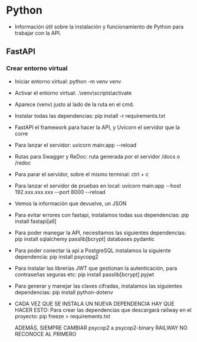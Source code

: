 # Python
- Información útil sobre la instalación y funcionamiento de Python para trabajar con la API.

## FastAPI
### Crear entorno virtual
- Iniciar entorno virtual: 
    python -m venv venv

- Activar el entorno virtual:
    .\venv\scripts\activate

- Aparece (venv) justo al lado de la ruta en el cmd.
- Instalar todas las dependencias:
    pip install -r requirements.txt

- FastAPI el framework para hacer la API, y Uvicorn el servidor que la corre

- Para lanzar el servidor:
    uvicorn main:app --reload

- Rutas para Swagger y ReDoc:
    ruta generada por el servidor /docs o /redoc

- Para parar el servidor, sobre el mismo terminal:
    ctrl + c

- Para lanzar el servidor de pruebas en local:
    uvicorn main:app --host 192.xxx.xxx.xxx --port 8000 --reload

- Vemos la información que devuelve, un JSON

- Para evitar errores con fastapi, instalamos todas sus dependencias:
    pip install fastapi[all]

- Para poder manegar la API, necesitamos las siguientes dependencias:
    pip install sqlalchemy passlib[bcrypt] databases pydantic

- Para poder conectar la api a PostgreSQL instalamos la siguiente dependencia:
    pip install psycopg2

- Para instalar las librerías JWT que gestionan la autenticación, para contraseñas seguras etc:
    pip install passlib[bcrypt] pyjwt

- Para generar y manejar las claves cifradas, instalamos las siguientes dependencias:
    pip install python-dotenv

- CADA VEZ QUE SE INSTALA UN NUEVA DEPENDENCIA HAY QUE HACER ESTO:
    Para crear las dependencias que descargará railway en el proyecto:
        pip freeze > requirements.txt
    
    ADEMÁS, SIEMPRE CAMBIAR psycop2 a psycop2-binary RAILWAY NO RECONOCE AL PRIMERO